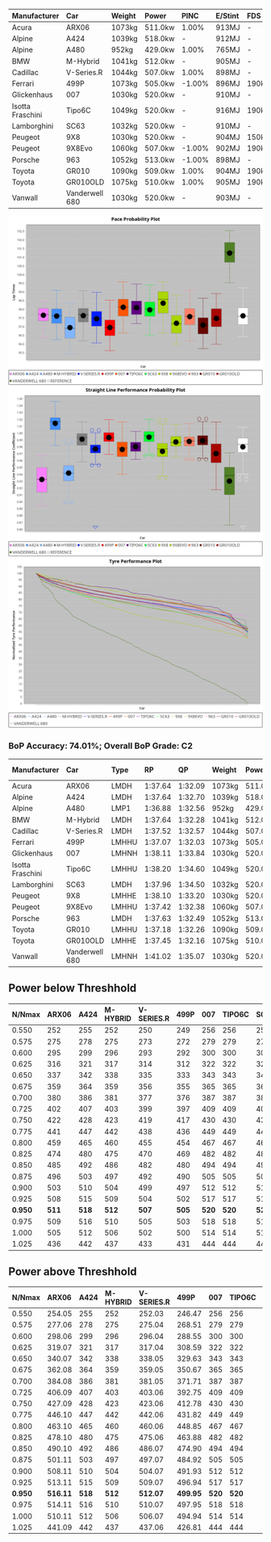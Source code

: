 | Manufacturer     | Car            | Weight | Power   | PINC    | E/Stint | FDS     |
|:-|:-|:-|:-|:-|:-|:-|
| Acura            | ARX06          | 1073kg | 511.0kw | 1.00%   | 913MJ   |    -    |
| Alpine           | A424           | 1039kg | 518.0kw |    -    | 912MJ   |    -    |
| Alpine           | A480           | 952kg  | 429.0kw | 1.00%   | 765MJ   |    -    |
| BMW              | M-Hybrid       | 1041kg | 512.0kw |    -    | 905MJ   |    -    |
| Cadillac         | V-Series.R     | 1044kg | 507.0kw | 1.00%   | 898MJ   |    -    |
| Ferrari          | 499P           | 1073kg | 505.0kw | -1.00%  | 896MJ   | 190kph  |
| Glickenhaus      | 007            | 1030kg | 520.0kw |    -    | 910MJ   |    -    |
| Isotta Fraschini | Tipo6C         | 1049kg | 520.0kw |    -    | 916MJ   | 190kph  |
| Lamborghini      | SC63           | 1032kg | 520.0kw |    -    | 910MJ   |    -    |
| Peugeot          | 9X8            | 1030kg | 520.0kw |    -    | 904MJ   | 150kph  |
| Peugeot          | 9X8Evo         | 1060kg | 507.0kw | -1.00%  | 902MJ   | 190kph  |
| Porsche          | 963            | 1052kg | 513.0kw | -1.00%  | 898MJ   |    -    |
| Toyota           | GR010          | 1090kg | 509.0kw | 1.00%   | 904MJ   | 190kph  |
| Toyota           | GR010OLD       | 1075kg | 510.0kw | 1.00%   | 905MJ   | 190kph  |
| Vanwall          | Vanderwell 680 | 1030kg | 520.0kw |    -    | 903MJ   |    -    |

![PACECHART](./IMG/ACOMETHOD.png)
![STRAIGHTLINEPERFORMANCECHART](./IMG/ACOMETHOD_sp.png)
![TYREPERFORMANCECHART](./IMG/ACOMETHOD_tw.png)

### BoP Accuracy: 74.01%; Overall BoP Grade: C2
| Manufacturer     | Car            | Type  | RP      | QP      | Weight | Power¹  | Threshhold | PINC    | Power²   | E/Stint | AVG Vmax  | FDS     | RDLC | L/Stint | BOP-Grade | Model Accuracy | Model Points | Match%  | SimDiff |
|:-|:-|:-|:-|:-|:-|:-|:-|:-|:-|:-|:-|:-|:-|:-|:-|:-|:-|:-|:-|
| Acura            | ARX06          | LMDH  | 1:37.64 | 1:32.09 | 1073kg | 511.0kw | 210.0kph   | 1.00%   | 516.10kw |  913MJ  | 308.04kph |    -    | 1.00 | 29      | +D1       | 100.00%        | 995          | 68.79%  | ±0.02s  |
| Alpine           | A424           | LMDH  | 1:37.64 | 1:32.70 | 1039kg | 518.0kw | 210.0kph   |    -    | 518.00kw |  912MJ  | 323.54kph |    -    | 1.01 | 29      | ~A1       | 86.43%         | 618          | 95.58%  | #       |
| Alpine           | A480           | LMP1  | 1:36.88 | 1:32.56 |  952kg | 429.0kw | 210.0kph   | 1.00%   | 433.30kw |  765MJ  | 308.23kph |    -    | 0.98 | 27      | -E1       | 68.63%         | 967          | 59.20%  | #       |
| BMW              | M-Hybrid       | LMDH  | 1:37.64 | 1:32.28 | 1041kg | 512.0kw | 210.0kph   |    -    | 512.00kw |  905MJ  | 318.99kph |    -    | 1.02 | 29      | +A2       | 93.77%         | 1672         | 90.00%  | ±0.11s  |
| Cadillac         | V-Series.R     | LMDH  | 1:37.52 | 1:32.57 | 1044kg | 507.0kw | 210.0kph   | 1.00%   | 512.10kw |  898MJ  | 315.16kph |    -    | 1.02 | 29      | -A2       | 83.12%         | 1921         | 92.55%  | ±0.09s  |
| Ferrari          | 499P           | LMHHU | 1:37.07 | 1:32.03 | 1073kg | 505.0kw | 210.0kph   | -1.00%  | 500.00kw |  896MJ  | 316.28kph | 190kph  | 1.01 | 29      | -C2       | 69.49%         | 1950         | 71.34%  | #       |
| Glickenhaus      | 007            | LMHNH | 1:38.11 | 1:33.84 | 1030kg | 520.0kw | 210.0kph   |    -    | 520.00kw |  910MJ  | 318.14kph |    -    | 0.96 | 29      | ~A1       | 89.50%         | 1518         | 100.00% | #       |
| Isotta Fraschini | Tipo6C         | LMHHU | 1:38.20 | 1:34.60 | 1049kg | 520.0kw | 210.0kph   |    -    | 520.00kw |  916MJ  | 317.77kph | 190kph  | 1.05 | 29      | +E2       | 73.56%         | 64           | 54.27%  | #       |
| Lamborghini      | SC63           | LMDH  | 1:37.96 | 1:34.50 | 1032kg | 520.0kw | 210.0kph   |    -    | 520.00kw |  910MJ  | 320.75kph |    -    | 1.05 | 29      | +B1       | 95.82%         | 459          | 85.31%  | #       |
| Peugeot          | 9X8            | LMHHE | 1:38.10 | 1:33.20 | 1030kg | 520.0kw | 210.0kph   |    -    | 520.00kw |  904MJ  | 317.08kph | 150kph  | 1.04 | 29      | ~A1       | 88.75%         | 2383         | 100.00% | #       |
| Peugeot          | 9X8Evo         | LMHHU | 1:37.42 | 1:32.38 | 1060kg | 507.0kw | 210.0kph   | -1.00%  | 501.90kw |  902MJ  | 316.42kph | 190kph  | 1.00 | 29      | -A2       | 66.97%         | 221          | 94.25%  | #       |
| Porsche          | 963            | LMDH  | 1:37.63 | 1:32.49 | 1052kg | 513.0kw | 210.0kph   | -1.00%  | 507.90kw |  898MJ  | 317.21kph |    -    | 1.01 | 29      | ~A1       | 81.02%         | 5243         | 100.00% | ±0.06s  |
| Toyota           | GR010          | LMHHU | 1:37.18 | 1:32.26 | 1090kg | 509.0kw | 210.0kph   | 1.00%   | 514.10kw |  904MJ  | 315.59kph | 190kph  | 1.00 | 29      | -C1       | 73.70%         | 2701         | 76.55%  | #       |
| Toyota           | GR010OLD       | LMHHE | 1:37.45 | 1:32.16 | 1075kg | 510.0kw | 210.0kph   | 1.00%   | 515.10kw |  905MJ  | 313.93kph | 190kph  | 1.02 | 29      | -B2       | 99.03%         | 1536         | 80.82%  | #       |
| Vanwall          | Vanderwell 680 | LMHNH | 1:41.02 | 1:35.07 | 1030kg | 520.0kw | 210.0kph   |    -    | 520.00kw |  903MJ  | 310.54kph |    -    | 1.02 | 29      | +Ω2       | 97.01%         | 649          | -58.48% | #       |

## Power below Threshhold
| N/Nmax    | ARX06   | A424    | M-HYBRID | V-SERIES.R | 499P    | 007     | TIPO6C  | SC63    | 9X8     | 9X8EVO  | 963     | GR010   | GR010OLD | VANDERWELL 680 | ​     | RPM      | A480       |
|:-|:-|:-|:-|:-|:-|:-|:-|:-|:-|:-|:-|:-|:-|:-|:-|:-|:-|
|  0.550    |  252    |  255    |  252     |  250       |  249    |  256    |  256    |  256    |  256    |  250    |  253    |  251    |  251     |  256           |  ​    |   --     |  0.00      |
|  0.575    |  275    |  278    |  275     |  273       |  272    |  279    |  279    |  279    |  279    |  273    |  276    |  274    |  274     |  279           |  ​    |   --     |  0.00      |
|  0.600    |  295    |  299    |  296     |  293       |  292    |  300    |  300    |  300    |  300    |  293    |  296    |  294    |  295     |  300           |  ​    |   --     |  0.00      |
|  0.625    |  316    |  321    |  317     |  314       |  312    |  322    |  322    |  322    |  322    |  314    |  317    |  315    |  316     |  322           |  ​    |   --     |  0.00      |
|  0.650    |  337    |  342    |  338     |  335       |  333    |  343    |  343    |  343    |  343    |  335    |  338    |  336    |  337     |  343           |  ​    |   --     |  0.00      |
|  0.675    |  359    |  364    |  359     |  356       |  355    |  365    |  365    |  365    |  365    |  356    |  360    |  357    |  358     |  365           |  ​    |   --     |  0.00      |
|  0.700    |  380    |  386    |  381     |  377       |  376    |  387    |  387    |  387    |  387    |  377    |  382    |  379    |  380     |  387           |  ​    |   --     |  0.00      |
|  0.725    |  402    |  407    |  403     |  399       |  397    |  409    |  409    |  409    |  409    |  399    |  403    |  400    |  401     |  409           |  ​    |   --     |  0.00      |
|  0.750    |  422    |  428    |  423     |  419       |  417    |  430    |  430    |  430    |  430    |  419    |  424    |  421    |  422     |  430           |  ​    |   --     |  0.00      |
|  0.775    |  441    |  447    |  442     |  438       |  436    |  449    |  449    |  449    |  449    |  438    |  443    |  440    |  441     |  449           |  ​    |  5000    |  253.25    |
|  0.800    |  459    |  465    |  460     |  455       |  454    |  467    |  467    |  467    |  467    |  455    |  461    |  457    |  458     |  467           |  ​    |  5500    |  298.29    |
|  0.825    |  474    |  480    |  475     |  470       |  469    |  482    |  482    |  482    |  482    |  470    |  476    |  472    |  473     |  482           |  ​    |  6000    |  333.33    |
|  0.850    |  485    |  492    |  486     |  482       |  480    |  494    |  494    |  494    |  494    |  482    |  487    |  484    |  485     |  494           |  ​    |  6500    |  377.37    |
|  0.875    |  496    |  503    |  497     |  492       |  490    |  505    |  505    |  505    |  505    |  492    |  498    |  494    |  495     |  505           |  ​    |  7000    |  421.41    |
|  0.900    |  503    |  510    |  504     |  499       |  497    |  512    |  512    |  512    |  512    |  499    |  505    |  501    |  502     |  512           |  ​    |  7500    |  431.42    |
|  0.925    |  508    |  515    |  509     |  504       |  502    |  517    |  517    |  517    |  517    |  504    |  510    |  506    |  507     |  517           |  ​    |  8000    |  427.42    |
| **0.950** | **511** | **518** | **512**  | **507**    | **505** | **520** | **520** | **520** | **520** | **507** | **513** | **509** | **510**  | **520**        | **​** | **8500** | **430.42** |
|  0.975    |  509    |  516    |  510     |  505       |  503    |  518    |  518    |  518    |  518    |  505    |  511    |  507    |  508     |  518           |  ​    |  9000    |  215.21    |
|  1.000    |  505    |  512    |  506     |  502       |  500    |  514    |  514    |  514    |  514    |  502    |  507    |  504    |  505     |  514           |  ​    |   --     |  0.00      |
|  1.025    |  436    |  442    |  437     |  433       |  431    |  444    |  444    |  444    |  444    |  433    |  438    |  435    |  436     |  444           |  ​    |   --     |  0.00      |

## Power above Threshhold
| N/Nmax    | ARX06      | A424    | M-HYBRID | V-SERIES.R | 499P       | 007     | TIPO6C  | SC63    | 9X8     | 9X8EVO     | 963        | GR010      | GR010OLD   | VANDERWELL 680 | ​     | RPM      | A480       |
|:-|:-|:-|:-|:-|:-|:-|:-|:-|:-|:-|:-|:-|:-|:-|:-|:-|:-|
|  0.550    |  254.05    |  255    |  252     |  252.03    |  246.47    |  256    |  256    |  256    |  256    |  247.46    |  250.43    |  253.04    |  254.05    |  256           |  ​    |   --     |  0.00      |
|  0.575    |  277.06    |  278    |  275     |  275.04    |  268.51    |  279    |  279    |  279    |  279    |  270.50    |  273.47    |  276.05    |  277.05    |  279           |  ​    |   --     |  0.00      |
|  0.600    |  298.06    |  299    |  296     |  296.04    |  288.55    |  300    |  300    |  300    |  300    |  290.54    |  293.50    |  297.05    |  297.06    |  300           |  ​    |   --     |  0.00      |
|  0.625    |  319.07    |  321    |  317     |  317.04    |  308.59    |  322    |  322    |  322    |  322    |  310.58    |  314.54    |  318.06    |  319.06    |  322           |  ​    |   --     |  0.00      |
|  0.650    |  340.07    |  342    |  338     |  338.05    |  329.63    |  343    |  343    |  343    |  343    |  331.61    |  335.57    |  339.06    |  340.07    |  343           |  ​    |   --     |  0.00      |
|  0.675    |  362.08    |  364    |  359     |  359.05    |  350.67    |  365    |  365    |  365    |  365    |  352.65    |  356.61    |  361.06    |  362.07    |  365           |  ​    |   --     |  0.00      |
|  0.700    |  384.08    |  386    |  381     |  381.05    |  371.71    |  387    |  387    |  387    |  387    |  373.69    |  377.65    |  383.07    |  383.07    |  387           |  ​    |   --     |  0.00      |
|  0.725    |  406.09    |  407    |  403     |  403.06    |  392.75    |  409    |  409    |  409    |  409    |  394.73    |  399.68    |  404.07    |  405.08    |  409           |  ​    |   --     |  0.00      |
|  0.750    |  427.09    |  428    |  423     |  423.06    |  412.78    |  430    |  430    |  430    |  430    |  414.77    |  419.72    |  425.07    |  426.08    |  430           |  ​    |   --     |  0.00      |
|  0.775    |  446.10    |  447    |  442     |  442.06    |  431.82    |  449    |  449    |  449    |  449    |  433.80    |  438.75    |  444.08    |  445.09    |  449           |  ​    |  5000    |  253.25    |
|  0.800    |  463.10    |  465    |  460     |  460.06    |  448.85    |  467    |  467    |  467    |  467    |  450.84    |  455.78    |  462.08    |  463.09    |  467           |  ​    |  5500    |  298.29    |
|  0.825    |  478.10    |  480    |  475     |  475.06    |  463.88    |  482    |  482    |  482    |  482    |  465.86    |  470.81    |  477.08    |  478.09    |  482           |  ​    |  6000    |  333.33    |
|  0.850    |  490.10    |  492    |  486     |  486.07    |  474.90    |  494    |  494    |  494    |  494    |  476.88    |  482.83    |  488.09    |  489.09    |  494           |  ​    |  6500    |  377.37    |
|  0.875    |  501.11    |  503    |  497     |  497.07    |  484.92    |  505    |  505    |  505    |  505    |  486.90    |  492.84    |  499.09    |  500.10    |  505           |  ​    |  7000    |  421.41    |
|  0.900    |  508.11    |  510    |  504     |  504.07    |  491.93    |  512    |  512    |  512    |  512    |  493.92    |  499.86    |  506.09    |  507.10    |  512           |  ​    |  7500    |  431.42    |
|  0.925    |  513.11    |  515    |  509     |  509.07    |  496.94    |  517    |  517    |  517    |  517    |  498.92    |  504.86    |  511.09    |  512.10    |  517           |  ​    |  8000    |  427.42    |
| **0.950** | **516.11** | **518** | **512**  | **512.07** | **499.95** | **520** | **520** | **520** | **520** | **501.93** | **507.87** | **514.09** | **515.10** | **520**        | **​** | **8500** | **430.42** |
|  0.975    |  514.11    |  516    |  510     |  510.07    |  497.95    |  518    |  518    |  518    |  518    |  499.93    |  505.87    |  512.09    |  513.10    |  518           |  ​    |  9000    |  215.21    |
|  1.000    |  510.11    |  512    |  506     |  506.07    |  494.94    |  514    |  514    |  514    |  514    |  496.92    |  502.86    |  508.09    |  509.10    |  514           |  ​    |   --     |  0.00      |
|  1.025    |  441.09    |  442    |  437     |  437.06    |  426.81    |  444    |  444    |  444    |  444    |  428.79    |  433.74    |  439.08    |  440.09    |  444           |  ​    |   --     |  0.00      |
